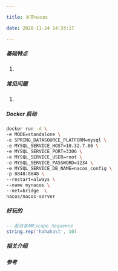 ```yaml
---

title: 关于nacos

date: 2020-11-24 14:33:17

---
```

##### 基础特点

1. 

##### 常见问题

1. 



##### Docker 启动

```sh
docker run -d \
-e MODE=standalone \
-e SPRING_DATASOURCE_PLATFORM=mysql \
-e MYSQL_SERVICE_HOST=10.32.7.86 \
-e MYSQL_SERVICE_PORT=3306 \
-e MYSQL_SERVICE_USER=root \
-e MYSQL_SERVICE_PASSWORD=1234 \
-e MYSQL_SERVICE_DB_NAME=nacos_config \
-p 8848:8848 \
--restart=always \
--name mynacos \
--net=bridge  \
nacos/nacos-server
```




##### 好玩的
```lua
-- 配合各种Escape Sequence
string.rep('hahaha\t', 10)
```
##### 相关介绍



##### 参考
